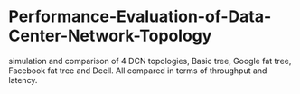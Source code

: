 # Performance-Evaluation-of-Data-Center-Network-Topology
simulation and comparison of 4 DCN topologies, Basic tree, Google fat tree, Facebook fat tree and Dcell. All compared in terms of throughput and latency.
